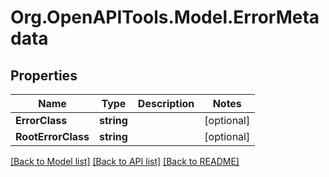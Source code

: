 # Org.OpenAPITools.Model.ErrorMetadata

## Properties

Name | Type | Description | Notes
------------ | ------------- | ------------- | -------------
**ErrorClass** | **string** |  | [optional] 
**RootErrorClass** | **string** |  | [optional] 

[[Back to Model list]](../../README.md#documentation-for-models) [[Back to API list]](../../README.md#documentation-for-api-endpoints) [[Back to README]](../../README.md)

